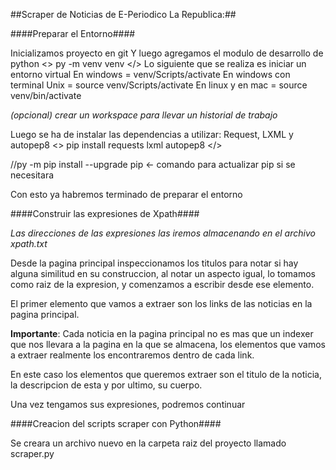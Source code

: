 ##Scraper de Noticias de E-Periodico La Republica:##

####Preparar el Entorno####

Inicializamos proyecto en git
Y luego agregamos el modulo de desarrollo de python
<> py -m venv venv </>
Lo siguiente que se realiza es iniciar un entorno virtual
En windows = venv/Scripts/activate
En windows con terminal Unix = source venv/Scripts/activate
En linux y en mac = source venv/bin/activate

*(opcional) crear un workspace para llevar un historial de trabajo*

Luego se ha de instalar las dependencias a utilizar: Request, LXML y autopep8
<> pip install requests lxml autopep8 </>

//py -m pip install --upgrade pip <- comando para actualizar pip si se necesitara

Con esto ya habremos terminado de preparar el entorno

####Construir las expresiones de Xpath####

*Las direcciones de las expresiones las iremos almacenando en el archivo xpath.txt*

Desde la pagina principal inspeccionamos los titulos para notar si hay alguna
similitud en su construccion, al notar un aspecto igual, lo tomamos como raiz
de la expresion, y comenzamos a escribir desde ese elemento.

El primer elemento que vamos a extraer son los links de las noticias en la pagina principal.

**Importante**: Cada noticia en la pagina principal no es mas que un indexer que nos llevara a la pagina en la que se almacena, los elementos que vamos a extraer realmente los encontraremos dentro de cada link.

En este caso los elementos que queremos extraer son el titulo de la noticia, la descripcion de esta y por ultimo, su cuerpo.

Una vez tengamos sus expresiones, podremos continuar

####Creacion del scripts scraper con Python####

Se creara un archivo nuevo en la carpeta raiz del proyecto llamado scraper.py
